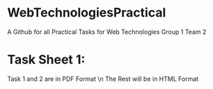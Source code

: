 # WebTechnologiesPractical
A Github for all Practical Tasks for Web Technologies Group 1 Team 2

# Task Sheet 1:
Task 1 and 2 are in PDF Format \n
The Rest will be in HTML Format
